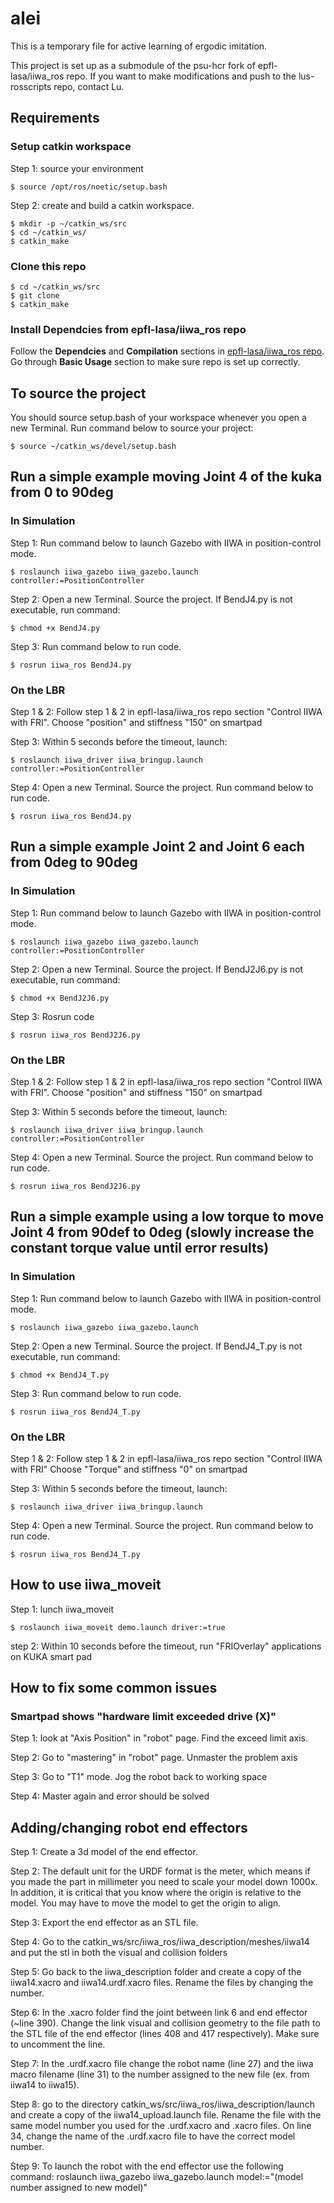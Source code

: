 # alei
This is a temporary file for active learning of ergodic imitation. 

This project is set up as a submodule of the psu-hcr fork of epfl-lasa/iiwa_ros repo. If you want to make modifications and push to the lus-rosscripts repo, contact Lu.

## Requirements
### Setup catkin workspace
Step 1: source your environment

	$ source /opt/ros/noetic/setup.bash

Step 2: create and build a catkin workspace. 

	$ mkdir -p ~/catkin_ws/src
	$ cd ~/catkin_ws/
	$ catkin_make
	
### Clone this repo

	$ cd ~/catkin_ws/src
	$ git clone 
	$ catkin_make

### Install Dependcies from epfl-lasa/iiwa_ros repo
Follow the **Dependcies** and **Compilation** sections in [epfl-lasa/iiwa_ros repo](https://github.com/epfl-lasa/iiwa_ros).
Go through **Basic Usage** section to make sure repo is set up correctly.

## To source the project
You should source setup.bash of your workspace whenever you open a new Terminal. Run command below to source your project: 

	$ source ~/catkin_ws/devel/setup.bash
	
## Run a simple example moving Joint 4 of the kuka from 0 to 90deg
### In Simulation
Step 1: Run command below to launch Gazebo with IIWA in position-control mode. 

	$ roslaunch iiwa_gazebo iiwa_gazebo.launch controller:=PositionController

Step 2: Open a new Terminal. Source the project. If BendJ4.py is not executable, run command:

	$ chmod +x BendJ4.py

Step 3: Run command below to run code.

	$ rosrun iiwa_ros BendJ4.py
	
### On the LBR
Step 1 & 2: Follow step 1 & 2 in epfl-lasa/iiwa_ros repo section "Control IIWA with FRI". Choose "position" and stiffness "150" on smartpad

Step 3: Within 5 seconds before the timeout, launch: 

	$ roslaunch iiwa_driver iiwa_bringup.launch controller:=PositionController
	
Step 4: Open a new Terminal. Source the project. Run command below to run code.
	
	$ rosrun iiwa_ros BendJ4.py

## Run a simple example Joint 2 and Joint 6 each from 0deg to 90deg
### In Simulation
Step 1: Run command below to launch Gazebo with IIWA in position-control mode.

	$ roslaunch iiwa_gazebo iiwa_gazebo.launch controller:=PositionController

Step 2: Open a new Terminal. Source the project. If BendJ2J6.py is not executable, run command:

	$ chmod +x BendJ2J6.py

Step 3: Rosrun code

	$ rosrun iiwa_ros BendJ2J6.py
	
### On the LBR
Step 1 & 2: Follow step 1 & 2 in epfl-lasa/iiwa_ros repo section "Control IIWA with FRI". Choose "position" and stiffness "150" on smartpad

Step 3: Within 5 seconds before the timeout, launch: 

	$ roslaunch iiwa_driver iiwa_bringup.launch controller:=PositionController
	
Step 4: Open a new Terminal. Source the project. Run command below to run code.
	
	$ rosrun iiwa_ros BendJ2J6.py
	
## Run a simple example using a low torque to move Joint 4 from 90def to 0deg (slowly increase the constant torque value until error results)
### In Simulation
Step 1: Run command below to launch Gazebo with IIWA in position-control mode.

	$ roslaunch iiwa_gazebo iiwa_gazebo.launch 

Step 2: Open a new Terminal. Source the project. If BendJ4_T.py is not executable, run command:

	$ chmod +x BendJ4_T.py

Step 3: Run command below to run code.

	$ rosrun iiwa_ros BendJ4_T.py
	
### On the LBR
Step 1 & 2: Follow step 1 & 2 in epfl-lasa/iiwa_ros repo section "Control IIWA with FRI" Choose "Torque" and stiffness "0" on smartpad


Step 3: Within 5 seconds before the timeout, launch: 

	$ roslaunch iiwa_driver iiwa_bringup.launch 
	
Step 4: Open a new Terminal. Source the project. Run command below to run code.
	
	$ rosrun iiwa_ros BendJ4_T.py
	
## How to use iiwa_moveit
Step 1: lunch iiwa_moveit

	$ roslaunch iiwa_moveit demo.launch driver:=true

step 2: Within 10 seconds before the timeout, run "FRIOverlay" applications on KUKA smart pad
	
## How to fix some common issues
### Smartpad shows "hardware limit exceeded drive (X)"
Step 1: look at "Axis Position" in "robot" page. Find the exceed limit axis.

Step 2: Go to "mastering" in "robot" page. Unmaster the problem axis

Step 3: Go to "T1" mode. Jog the robot back to working space

Step 4: Master again and error should be solved

## Adding/changing robot end effectors

Step 1: Create a 3d model of the end effector.

Step 2: The default unit for the URDF format is the meter, which means if you made the part in millimeter you need to scale your model down 1000x.
In addition, it is critical that you know where the origin is relative to the model. You may have to move the model to get the origin to align.

Step 3: Export the end effector as an STL file.

Step 4: Go to the catkin_ws/src/iiwa_ros/iiwa_description/meshes/iiwa14 and put the stl in both the visual and collision folders

Step 5: Go back to the iiwa_description folder and create a copy of the iiwa14.xacro and iiwa14.urdf.xacro files. Rename the files by changing the number.
	
Step 6: In the .xacro folder find the joint between link 6 and end effector (~line 390). Change the link visual and collision geometry to the file path to the STL file of the end effector (lines 408 and 417 respectively). Make sure to uncomment the line.

Step 7: In the .urdf.xacro file change the robot name (line 27) and the iiwa macro filename (line 31)  to the number assigned to the new file (ex. from iiwa14 to iiwa15).

Step 8: go to the directory catkin_ws/src/iiwa_ros/iiwa_description/launch and create a copy of the iiwa14_upload.launch file. Rename the file with the same model number you used for the .urdf.xacro and .xacro files. On line 34, change the name of the .urdf.xacro file to have the correct model number.

Step 9: To launch the robot with the end effector use the following command: roslaunch iiwa_gazebo iiwa_gazebo.launch model:="(model number assigned to new model)"

